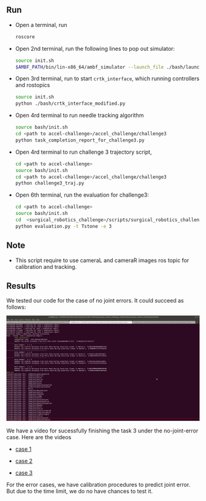 ## Run

- Open a terminal, run
    ```sh
    roscore
    ```
- Open 2nd terminal, run the following lines to pop out simulator:
    ```sh
    source init.sh
    $AMBF_PATH/bin/lin-x86_64/ambf_simulator --launch_file ./bash/launch_modified.yaml -l 0,1,3,4,14,15 -p 120 -t 1 --override_max_comm_freq 120
    ```
- Open 3rd terminal, run to start `crtk_interface`, which running controllers and rostopics
    ```sh
    source init.sh
    python ./bash/crtk_interface_modified.py
    ```

- Open 4rd terminal to run needle tracking algorithm
    ```sh
    source bash/init.sh
    cd <path to accel-challenge>/accel_challenge/challenge3
    python task_completion_report_for_challenge3.py
    ```
- Open 4rd terminal to run challenge 3 trajectory script,
    ```sh
    cd <path to accel-challenge>
    source bash/init.sh
    cd <path to accel-challenge>/accel_challenge/challenge3
    python challenge3_traj.py 
    ```

- Open 6th terminal, run the evaluation for challenge3:
  ```bash
  cd <path to accel-challenge>
  source bash/init.sh
  cd  <surgical_robotics_challenge>/scripts/surgical_robotics_challenge/evaluation
  python evaluation.py -t Tstone -e 3
  ```


## Note

- This script require to use cameraL and cameraR images ros topic for calibration and tracking.


## Results

We tested our code for the case of no joint errors. It could succeed as follows:

<p align="center">
  <img src="/accel_challenge/challenge3/media/sucess_without_joint_error.png" width="700" title="suceed without joint error">
</p>

We have a video for sucessfully finishing the task 3 under the no-joint-error case. Here are the videos

- [case 1](https://mycuhk-my.sharepoint.com/:v:/g/personal/1155135739_link_cuhk_edu_hk/EQ5RWHKIelhEmrkmoWjs-s0BvzU_CM2GonIs82xWp5jY3w?e=CKPaGB)

- [case 2](https://mycuhk-my.sharepoint.com/:v:/g/personal/1155135739_link_cuhk_edu_hk/ETHtVZcRWlJPqk4J2ge2POMBcmceeFsfaVF0wt4rih8lYw?e=MyXMgA)
- [case 3](https://mycuhk-my.sharepoint.com/:v:/g/personal/1155135739_link_cuhk_edu_hk/EU4yhznuLa1Pr3MJ3ycrt7IBbz8XnLL_cSnGFdgA2NpTCA?e=9icUln)

For the error cases, we have calibration procedures to predict joint error. But due to the time limit, we do no have chances to test it.





